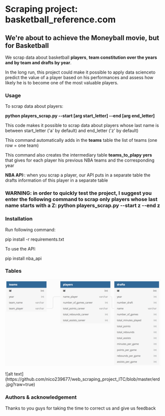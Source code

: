 # Scraping project: basketball_reference.com
## We're about to achieve the Moneyball movie, but for Basketball

<p>We scrap data about basketball <strong>players</strong>, <strong>team constitution over the years and by team </strong>
 <strong> and drafts by year</strong>.
<p>In the long run, this project could make it possible to apply data scienceto predict the value of a player
based on his performances and assess how likely he is to become one of the most valuable players.</p>

### Usage
<p>To scrap data about players:</p>
<nano> <strong>python players_scrap.py --start [arg start_letter] --end [arg end_letter]</strong></nano>
<p>This code makes it possible to scrap data about players whose last name is between start_letter ('a' by default)
and end_letter ('z' by default)</p>
<p>This command automatically adds in the <strong>teams</strong> table the list of teams (one row = one team)</p>
<p>This command also creates the intermediary table <strong>teams_to_plapy yers</strong>
that gives for each player his previous NBA teams and the corresponding year</p>
<p><strong>NBA API:</strong>: when you scrap a player, our API puts in a separate table 
the drafts information of this player in a separate table</p>
<h3>WARNING: in order to quickly test the project,
I suggest you enter the following command to scrap only players whose last name starts with a Z:
<nano>python players_scrap.py --start z --end z</nano></h3>

### Installation
<p>Run following command:</p>
<nano>pip install -r requirements.txt</nano>
<p></p>
<p>To use the API:</p>
<nano>pip install nba_api</nano>

### Tables
<p align="center"><img src="image_tables.pdf"></p>
![alt text](https://github.com/nico239677/web_scraping_project_ITC/blob/master/erd.jpg?raw=true)

### Authors & acknowledgement
<p>Thanks to you guys for taking the time to correct us and give us feedback</p>

